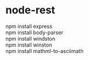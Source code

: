 # node-rest

  npm install express  
  npm install body-parser  
  npm install windston  
  npm install winston  
  npm install mathml-to-asciimath


